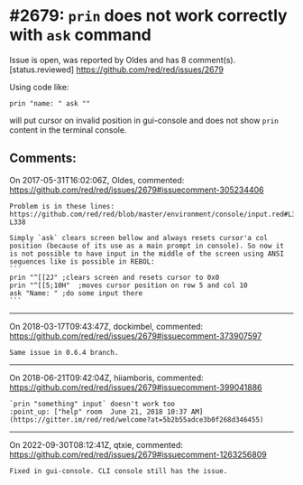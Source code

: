 
#2679: `prin` does not work correctly with `ask` command
================================================================================
Issue is open, was reported by Oldes and has 8 comment(s).
[status.reviewed]
<https://github.com/red/red/issues/2679>

Using code like:
```
prin "name: " ask ""
```
will put cursor on invalid position in gui-console and does not show `prin` content in the terminal console.



Comments:
--------------------------------------------------------------------------------

On 2017-05-31T16:02:06Z, Oldes, commented:
<https://github.com/red/red/issues/2679#issuecomment-305234406>

    Problem is in these lines: https://github.com/red/red/blob/master/environment/console/input.red#L333-L338
    
    Simply `ask` clears screen bellow and always resets cursor'a col position (because of its use as a main prompt in console). So now it is not possible to have input in the middle of the screen using ANSI sequences like is possible in REBOL:
    ```
    prin "^[[2J" ;clears screen and resets cursor to 0x0
    prin "^[[5;10H"  ;moves cursor position on row 5 and col 10
    ask "Name: " ;do some input there
    ```

--------------------------------------------------------------------------------

On 2018-03-17T09:43:47Z, dockimbel, commented:
<https://github.com/red/red/issues/2679#issuecomment-373907597>

    Same issue in 0.6.4 branch.

--------------------------------------------------------------------------------

On 2018-06-21T09:42:04Z, hiiamboris, commented:
<https://github.com/red/red/issues/2679#issuecomment-399041886>

    `prin "something" input` doesn't work too
    :point_up: ["help" room  June 21, 2018 10:37 AM](https://gitter.im/red/red/welcome?at=5b2b55adce3b0f268d346455)

--------------------------------------------------------------------------------

On 2022-09-30T08:12:41Z, qtxie, commented:
<https://github.com/red/red/issues/2679#issuecomment-1263256809>

    Fixed in gui-console. CLI console still has the issue.

